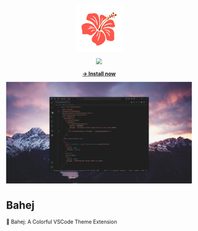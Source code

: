 <p align="center">
    <img height="128px" width="128px" src="https://raw.githubusercontent.com/Muhammad-Sarfaraz/Bahej/main/images/main.png">
</p>

<div align="center">

![](https://img.shields.io/visual-studio-marketplace/v/Sarfaraz.Bahej?color=seagreen)

[**→ Install now**](https://marketplace.visualstudio.com/items?itemName=Sarfaraz.Bahej)

![](https://raw.githubusercontent.com//Muhammad-Sarfaraz/Bahej/main/images/screenshot.png)

</div>

# Bahej
🌈 Bahej: A Colorful VSCode Theme Extension

